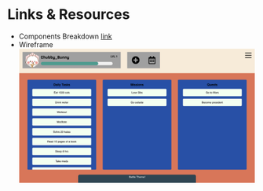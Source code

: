 # Links & Resources

- Components Breakdown [link](https://github.com/diannegabriel/HypeHUB/blob/master/planning/components.md)
- Wireframe ![link](https://github.com/diannegabriel/HypeHUB/blob/master/planning/wireframe/wireframe.png)